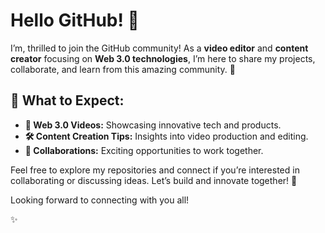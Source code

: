 # Hello GitHub! 👋

I’m, thrilled to join the GitHub community! As a **video editor** and **content creator** focusing on **Web 3.0 technologies**, I’m here to share my projects, collaborate, and learn from this amazing community. 🚀

## 🌟 What to Expect:
- **🎥 Web 3.0 Videos:** Showcasing innovative tech and products.
- **🛠️ Content Creation Tips:** Insights into video production and editing.
- **🤝 Collaborations:** Exciting opportunities to work together.

Feel free to explore my repositories and connect if you’re interested in collaborating or discussing ideas. Let’s build and innovate together! 🌟

Looking forward to connecting with you all!

✨
